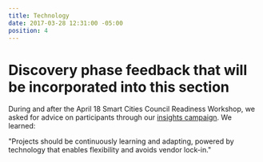 ```yaml
---
title: Technology
date: 2017-03-28 12:31:00 -05:00
position: 4
---
```


# Discovery phase feedback that will be incorporated into this section

During and after the April 18 Smart Cities Council Readiness Workshop, we asked for advice on participants through our [insights campaign](http://insights.austintexas.gov/Austin/1001/insights). We learned:

"Projects should be continuously learning and adapting, powered by technology that enables flexibility and avoids vendor lock-in."